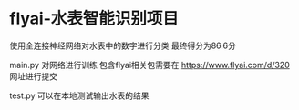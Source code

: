 # flyai-水表智能识别项目
使用全连接神经网络对水表中的数字进行分类 最终得分为86.6分

main.py 对网络进行训练 包含flyai相关包需要在 https://www.flyai.com/d/320 网址进行提交

test.py 可以在本地测试输出水表的结果
